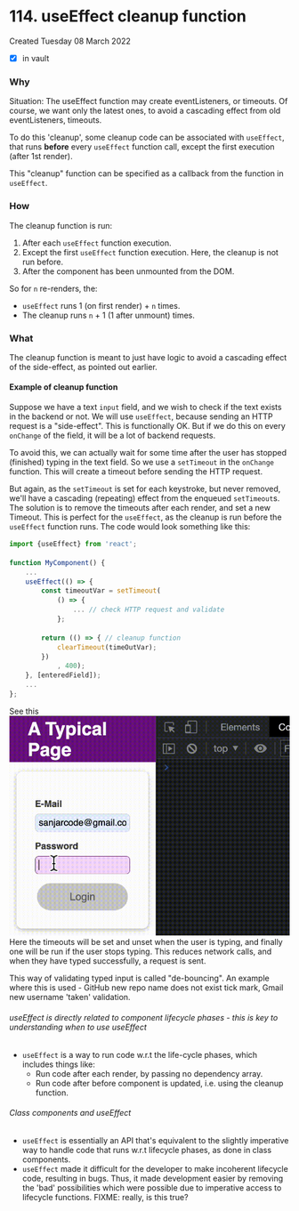 # 114. useEffect cleanup function
Created Tuesday 08 March 2022
- [x] in vault

### Why
Situation: The useEffect function may create eventListeners, or timeouts. Of course, we want only the latest ones, to avoid a cascading effect from old eventListeners, timeouts.

To do this 'cleanup', some cleanup code can be associated with `useEffect`, that runs **before** every `useEffect` function call, except the first execution (after 1st render).

This "cleanup" function can be specified as a callback from the function in `useEffect`.

### How
The cleanup function is run:
1. After each `useEffect` function execution.
2. Except the first `useEffect` function execution. Here, the cleanup is not run before.
3. After the component has been unmounted from the DOM.

So for `n` re-renders, the:
- `useEffect` runs 1 (on first render) + `n` times.
- The cleanup runs `n` + 1 (1 after unmount) times.

### What
The cleanup function is meant to just have logic to avoid a cascading effect of the side-effect, as pointed out earlier.

#### Example of cleanup function
Suppose we have a text `input` field, and we wish to check if the text exists in the backend or not. We will use `useEffect`, because sending an HTTP request is a "side-effect". This is functionally OK. But if we do this on every `onChange` of the field, it will be a lot of backend requests.

To avoid this, we can actually wait for some time after the user has stopped (finished) typing in the text field. So we use a `setTimeout` in the `onChange` function. This will create a timeout before sending the HTTP request.

But again, as the `setTimeout` is set for each keystroke, but never removed, we'll have a cascading (repeating) effect from the enqueued `setTimeout`s. The solution is to remove the timeouts after each render, and set a new Timeout. This is perfect for the `useEffect`, as the cleanup is run before the `useEffect` function runs. The code would look something like this:
```jsx
import {useEffect} from 'react';

function MyComponent() {
	...
	useEffect(() => {
		const timeoutVar = setTimeout(
			() => {
				... // check HTTP request and validate
			};

		return (() => { // cleanup function
			clearTimeout(timeOutVar);
		})
			, 400);
	}, [enteredField]);
	...
};
```
See this
![](/assets/3_1_useEffect_cleanup_function-image-1.gif)
Here the timeouts will be set and unset when the user is typing, and finally one will be run if the user stops typing. This reduces network calls, and when they have typed successfully, a request is sent.

This way of validating typed input is called "de-bouncing". An example where this is used - GitHub new repo name does not exist tick mark, Gmail new username 'taken' validation.

###### useEffect is directly related to component lifecycle phases -  this is key to understanding when to use useEffect
- `useEffect` is a way to run code w.r.t the life-cycle phases, which includes things like:
	- Run code after each render, by passing no dependency array.
	- Run code after before component is updated, i.e. using the cleanup function.

###### Class components and useEffect
- `useEffect` is essentially an API that's equivalent to the slightly imperative way to handle code that runs w.r.t lifecycle phases, as done in class components.
- `useEffect` made it difficult for the developer to make incoherent lifecycle code, resulting in bugs. Thus, it made development easier by removing the 'bad' possibilities which were possible due to imperative access to lifecycle functions. FIXME: really, is this true?

